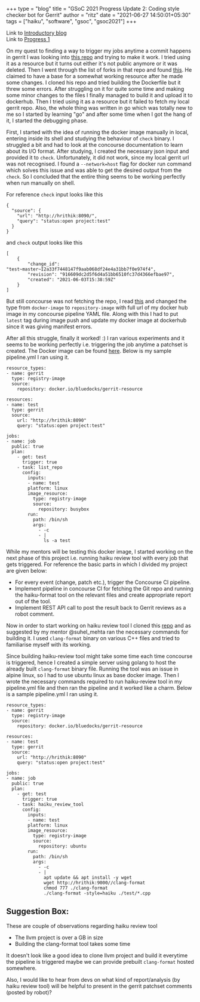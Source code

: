+++
type = "blog"
title = "GSoC 2021 Progress Update 2: Coding style checker bot for Gerrit"
author = "ritz"
date = "2021-06-27 14:50:01+05:30"
tags = ["haiku", "software", "gsoc", "gsoc2021"]
+++

Link to [Introductory blog](https://discuss.haiku-os.org/t/gsoc-2021-coding-style-checker-bot-for-gerrit-haiku-project/10772)  
Link to [Progress 1](https://discuss.haiku-os.org/t/gsoc-2021-progress-update-1-coding-style-checker-bot-for-gerrit-haiku-project/10814)  

On my quest to finding a way to trigger my jobs anytime a commit happens in gerrit I was looking into [this repo](https://github.com/google/concourse-resources/tree/master/gerrit) and trying to make it work. I tried using it as a resource but it turns out either it's not public anymore or it was deleted. Then I went through the list of forks in that repo and found [this](https://github.com/ecbaldwin/concourse-resources). He claimed to have a base for a somewhat working resource after he made some changes. I cloned his repo and tried building the Dockerfile but it threw some errors. After struggling on it for quite some time and making some minor changes to the files I finally managed to build it and upload it to dockerhub. Then I tried using it as a resource but it failed to fetch my local gerrit repo. Also, the whole thing was written in go which was totally new to me so I started by learning "go" and after some time when I got the hang of it, I started the debugging phase.

First, I started with the idea of running the docker image manually in local, entering inside its shell and studying the behaviour of `check` binary. I struggled a bit and had to look at the concourse documentation to learn about its I/O format. After studying, I created the necessary json input and provided it to `check`. Unfortunately, it did not work, since my local gerrit url was not recognised. I found a `--network=host` flag for docker run command which solves this issue and was able to get the desired output from the `check`. So I concluded that the entire thing seems to be working perfectly when run manually on shell. 

For reference `check` input looks like this

    {
      "source": {
        "url": "http://hrithik:8090/",
        "query": "status:open project:test"
      }
    }

and `check` output looks like this

    [
        {
            "change_id": "test~master~I2a33f7448147f9aab068df24e4a31bb7f0e974f4",
            "revision": "916609dc2d5f6d4a51bb6510fc37d4366efbae97",
            "created": "2021-06-03T15:38:59Z"
        }
    ]

But still concourse was not fetching the repo, I read [this](https://github.com/concourse/registry-image-resource) and changed the type from `docker-image` to `repository-image` with full url of my docker hub image in my concourse pipeline YAML file. Along with this I had to put `latest` tag during image push and update my docker image at dockerhub since it was giving manifest errors.

After all this struggle, finally it worked! :) I ran various experiments and it seems to be working perfectly i.e. triggering the job anytime a patchset is created. The Docker image can be found [here](https://hub.docker.com/r/bluedocks/gerrit-resource). Below is my sample pipeline.yml I ran using it.

    resource_types:
    - name: gerrit
      type: registry-image
      source:
        repository: docker.io/bluedocks/gerrit-resource

    resources:
    - name: test
      type: gerrit
      source:
        url: "http://hrithik:8090"
        query: "status:open project:test"

    jobs:
    - name: job
      public: true
      plan:
        - get: test 
          trigger: true 
        - task: list_repo
          config:
            inputs:
            - name: test
            platform: linux
            image_resource:
              type: registry-image
              source:
                repository: busybox
            run:
              path: /bin/sh
              args:
                - -c
                - |
                  ls -a test

While my mentors will be testing this docker image, I started working on the next phase of this project i.e. running haiku review tool with every job that gets triggered. For reference the basic parts in which I divided my project are given below:

* For every event (change, patch etc.), trigger the Concourse CI pipeline.
* Implement pipeline in concourse CI for fetching the Git repo and running the haiku-format tool on the relevant files and create appropriate report out of the tool.
* Implement REST API call to post the result back to Gerrit reviews as a robot comment.

Now in order to start working on haiku review tool I cloned this [repo](https://github.com/viveris/llvm-project) and as suggested by my mentor @suhel_mehta ran the necessary commands for building it. I used `clang-format` binary on various C++ files and tried to familiarise myself with its working.

Since building haiku-review tool might take some time each time concourse is triggered, hence I created a simple server using golang to host the already built `clang-format` binary file. Running the tool was an issue in alpine linux, so I had to use ubuntu linux as base docker image. Then I wrote the necessary commands required to run haiku-review tool in my pipeline.yml file and then ran the pipeline and it worked like a charm. Below is a sample pipeline.yml I ran using it.

    resource_types:
    - name: gerrit
      type: registry-image
      source:
        repository: docker.io/bluedocks/gerrit-resource

    resources:
    - name: test
      type: gerrit
      source:
        url: "http://hrithik:8090"
        query: "status:open project:test"

    jobs:
    - name: job
      public: true
      plan:
        - get: test 
          trigger: true 
        - task: haiku_review_tool
          config:
            inputs:
            - name: test
            platform: linux
            image_resource:
              type: registry-image
              source:
                repository: ubuntu
            run:
              path: /bin/sh
              args:
                - -c
                - |
                  apt update && apt install -y wget 
                  wget http://hrithik:9000//clang-format
                  chmod 777 ./clang-format
                  ./clang-format -style=haiku ./test/*.cpp
              
## Suggestion Box:
These are couple of observations regarding haiku review tool
* The llvm project is over a GB in size
* Building the clang-format tool takes some time

It doesn't look like a good idea to clone llvm project and build it everytime the pipeline is triggered maybe we can provide prebuilt `clang-format` hosted somewhere.

Also, I would like to hear from devs on what kind of report/analysis (by haiku review tool) will be helpful to present in the gerrit patchset comments (posted by robot)?
